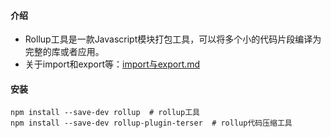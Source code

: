 #### 介绍

- Rollup工具是一款Javascript模块打包工具，可以将多个小的代码片段编译为完整的库或者应用。
- 关于import和export等：[import与export.md](import%E4%B8%8Eexport.md)

#### 安装

```shell
npm install --save-dev rollup  # rollup工具
npm install --save-dev rollup-plugin-terser  # rollup代码压缩工具
```
